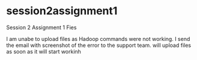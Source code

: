 # session2assignment1
Session 2 Assignment 1 Fies

I am unabe to upload files as Hadoop commands were not working.
I send the email with screenshot of the error to the support team.
will upload files as soon as it will start workinh
